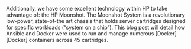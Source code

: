 
Additionally, we have some excellent technology within HP to take advantage of: the HP Moonshot. The Moonshot System is a revolutionary low-power, state-of-the art chassis that holds server cartridges designed for specific workloads (“system on a chip”). This blog post will detail how Ansible and Docker were used to run and manage numerous [Docker][Docker] containers across 45 cartridges.

